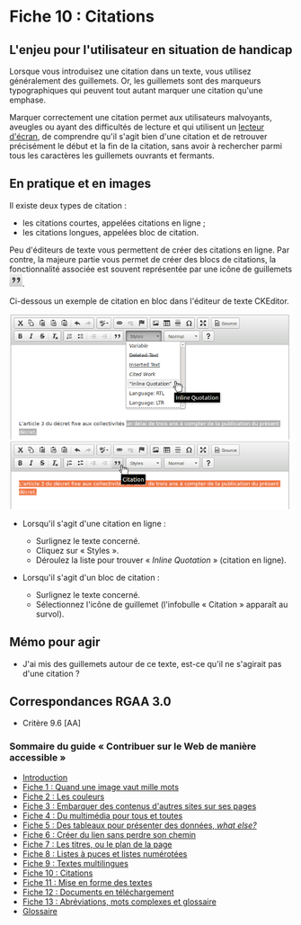 # Fiche 10&nbsp;: Citations

## L'enjeu pour l'utilisateur en situation de handicap

Lorsque vous introduisez une citation dans un texte, vous utilisez généralement des guillemets. Or, les guillemets sont des marqueurs typographiques qui peuvent tout autant marquer une citation qu'une emphase.

Marquer correctement une citation permet aux utilisateurs malvoyants, aveugles ou ayant des difficultés de lecture et qui utilisent un [lecteur d'écran](glossaire.md#lecteur-decran), de comprendre qu'il s'agit bien d'une citation et de retrouver précisément le début et la fin de la citation, sans avoir à rechercher parmi tous les caractères les guillemets ouvrants et fermants.

## En pratique et en images

Il existe deux types de citation&nbsp;:

- les citations courtes, appelées citations en ligne&nbsp;;
- les citations longues, appelées bloc de citation.

Peu d'éditeurs de texte vous permettent de créer des citations en ligne. Par contre, la majeure partie vous permet de créer des blocs de citations, la fonctionnalité associée est souvent représentée par une icône de guillemets <img src="img/citations/icone-quote.png" alt="" />.

Ci-dessous un exemple de citation en bloc dans l'éditeur de texte CKEditor.

<img src="img/citations/ckeditor.png" alt="" />

- Lorsqu'il s'agit d'une citation en ligne&nbsp;:

    - Surlignez le texte concerné.
    - Cliquez sur « Styles ».
    - Déroulez la liste pour trouver « <i lang="en">Inline Quotation</i> » (citation en ligne).

- Lorsqu'il s'agit d'un bloc de citation&nbsp;:
    - Surlignez le texte concerné.
    - Sélectionnez l'icône de guillemet (l'infobulle « Citation » apparaît au survol).

## Mémo pour agir

- J'ai mis des guillemets autour de ce texte, est-ce qu'il ne s'agirait pas d'une citation&nbsp;?

## Correspondances RGAA 3.0

- Critère 9.6 [AA]

### Sommaire du guide «&nbsp;Contribuer sur le Web de manière accessible&nbsp;»

* [Introduction](0-intro.md)
* [Fiche 1&nbsp;: Quand une image vaut mille mots](images.md)
* [Fiche 2&nbsp;: Les couleurs](couleurs.md)
* [Fiche 3&nbsp;: Embarquer des contenus d'autres sites sur ses pages](cadres.md)
* [Fiche 4&nbsp;: Du multimédia pour tous et toutes](multimedia.md)
* [Fiche 5&nbsp;: Des tableaux pour présenter des données, <i lang="en">what else?</i>](tableaux.md)
* [Fiche 6&nbsp;: Créer du lien sans perdre son chemin](liens.md)
* [Fiche 7&nbsp;: Les titres, ou le plan de la page](titres.md)
* [Fiche 8&nbsp;: Listes à puces et listes numérotées](listes.md)
* [Fiche 9&nbsp;: Textes multilingues](langue.md)
* [Fiche 10&nbsp;: Citations](citations.md)
* [Fiche 11&nbsp;: Mise en forme des textes](mise-en-forme.md)
* [Fiche 12&nbsp;: Documents en téléchargement](docs_telechargement.md)
* [Fiche 13&nbsp;: Abréviations, mots complexes et glossaire](definition.md)
* [Glossaire](glossaire.md)
